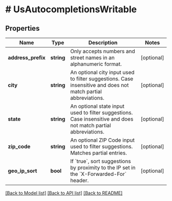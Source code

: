 # # UsAutocompletionsWritable

## Properties

Name | Type | Description | Notes
------------ | ------------- | ------------- | -------------
**address_prefix** | **string** | Only accepts numbers and street names in an alphanumeric format. | [optional]
**city** | **string** | An optional city input used to filter suggestions. Case insensitive and does not match partial abbreviations. | [optional]
**state** | **string** | An optional state input used to filter suggestions. Case insensitive and does not match partial abbreviations. | [optional]
**zip_code** | **string** | An optional ZIP Code input used to filter suggestions. Matches partial entries. | [optional]
**geo_ip_sort** | **bool** | If &#x60;true&#x60;, sort suggestions by proximity to the IP set in the &#x60;X-Forwarded-For&#x60; header. | [optional]

[[Back to Model list]](../../README.md#models) [[Back to API list]](../../README.md#endpoints) [[Back to README]](../../README.md)
